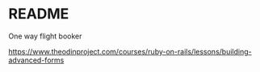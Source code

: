 # README

One way flight booker

https://www.theodinproject.com/courses/ruby-on-rails/lessons/building-advanced-forms
